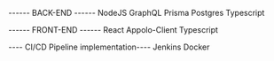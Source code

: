 ------ BACK-END ------
NodeJS
GraphQL
Prisma
Postgres
Typescript

------ FRONT-END ------
React
Appolo-Client
Typescript

---- CI/CD Pipeline implementation----
Jenkins
Docker
